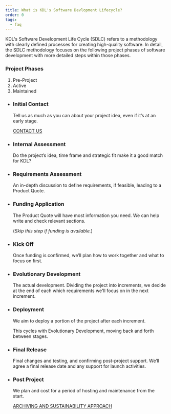 ```yaml
---
title: What is KDL's Software Devlopment Lifecycle?
order: 0
tags:
  - faq
---
```


KDL's Software Development Life Cycle (SDLC) refers to a methodology with clearly defined processes for creating high-quality software. In detail, the SDLC methodology focuses on the following project phases of software development with more detailed steps within those phases.

### Project Phases

1. Pre-Project
2. Active
3. Maintained

- ### Initial Contact

  Tell us as much as you can about your project idea, even if it’s at an early stage.

  [CONTACT US](/contact-us/)

- ### Internal Assessment

  Do the project’s idea, time frame and strategic fit make it a good match for KDL?

- ### Requirements Assessment

  An in-depth discussion to define requirements, if feasible, leading to a Product Quote.

- ### Funding Application

  The Product Quote will have most information you need. We can help write and check relevant sections.

  (_Skip this step if funding is available._)

- ### Kick Off

  Once funding is confirmed, we’ll plan how to work together and what to focus on first.

- ### Evolutionary Development

  The actual development. Dividing the project into increments, we decide at the end of each which requirements we'll focus on in the next increment.

- ### Deployment

  We aim to deploy a portion of the project after each increment.

  This cycles with Evolutionary Development, moving back and forth between stages.

- ### Final Release

  Final changes and testing, and confirming post-project support. We’ll agree a final release date and any support for launch activities.

- ### Post Project

  We plan and cost for a period of hosting and maintenance from the start.

  [ARCHIVING AND SUSTAINABILITY APPROACH](/about/archiving-and-sustainability/#sla-with-kdl)
